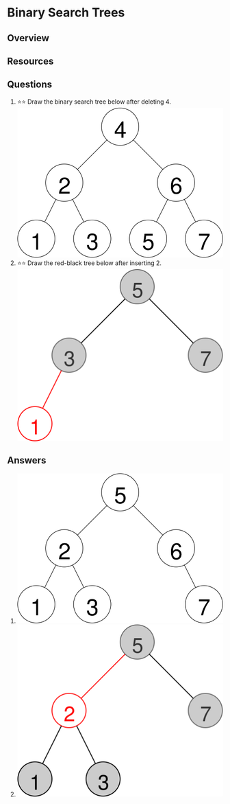 # Binary Search Trees
## Overview
## Resources
## Questions
1. :star::star: Draw the binary search tree below after deleting 4.
    ![4 is the root. Its children are 2 and 6. 2's children are 1 and 3. 6's children are 5 and 7.](bst.svg)
1. :star::star: Draw the red-black tree below after inserting 2.
    ![5 is the black root. Its children, both black, are 3 and 7. 3 has a red left child 1.](rbtree.svg)
## Answers
1. ![5 is the root. Its children are 2 and 6. 2's children are 1 and 3. 6 has only a right child, 7.](bst_after_deletion.svg)
1. ![5 is the black root. Its children are 2, red, and 7, black. 2's children, both black, are 1 and 3.](rbtree_after_deletion.svg)
